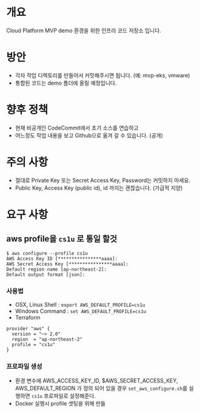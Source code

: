 # 개요
Cloud Platform MVP demo 환경을 위한 인프라 코드 저장소 입니다.

# 방안
- 각자 작업 디렉토리를 만들어서 커밋해주시면 됩니다. (예: mvp-eks, vmware)
- 통합된 코드는 demo 폴더에 올릴 예정입니다.

# 향후 정책
- 현재 비공개인 CodeCommit에서 초기 소스를 연습하고
- 어느정도 작업 내용을 보고 Github으로 옮겨 갈 수 있습니다. (공개)

# 주의 사항
- 절대로 Private Key 또는 Secret Access Key, Password는 커밋하지 마세요.
- Public Key, Access Key (public id), id 까지는 괜찮습니다. (가급적 지양)

# 요구 사항
## aws profile을  `cs1u` 로 통일 할것
```
$ aws configure --profile cs1u
AWS Access Key ID [****************aaaa]:
AWS Secret Access Key [****************aaaa]:
Default region name [ap-northeast-2]:
Default output format [json]:
```
### 사용법
- OSX, Linux Shell : `export AWS_DEFAULT_PROFILE=cs1u`
- Windows Command : `set AWS_DEFAULT_PROFILE=cs1u`
- Terraform
```
provider "aws" {
  version = "~> 2.0"
  region  = "ap-northeast-2"
  profile = "cs1u"
}
```


### 프로파일 생성
- 환경 변수에 AWS_ACCESS_KEY_ID, $AWS_SECRET_ACCESS_KEY, AWS_DEFAULT_REGION 가 정의 되어 있을 경우
`set_aws_configure.sh`를 실행하면 `cs1u` 프로파일로 설정해준다.
- Docker 실행시 profile 셋팅을 위해 만듦
